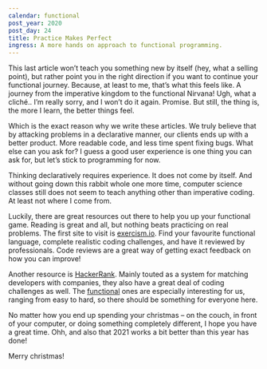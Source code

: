 ```yaml
---
calendar: functional
post_year: 2020
post_day: 24
title: Practice Makes Perfect
ingress: A more hands on approach to functional programming.
---
```

This last article won’t teach you something new by itself (hey, what a selling point), but rather point you in the right direction if you want to continue your functional journey. Because, at least to me, that’s what this feels like. A journey from the imperative kingdom to the functional Nirvana! Ugh, what a cliché.. I’m really sorry, and I won’t do it again. Promise. But still, the thing is, the more I learn, the better things feel.

Which is the exact reason why we write these articles. We truly believe that by attacking problems in a declarative manner, our clients ends up with a better product. More readable code, and less time spent fixing bugs. What else can you ask for? I guess a good user experience is one thing you can ask for, but let’s stick to programming for now.

Thinking declaratively requires experience. It does not come by itself. And without going down this rabbit whole one more time, computer science classes still does not seem to teach anything other than imperative coding. At least not where I come from.

Luckily, there are great resources out there to help you up your functional game. Reading is great and all, but nothing beats practicing on real problems. The first site to visit is [exercism.io](https://exercism.io). Find your favourite functional language, complete realistic coding challenges, and have it reviewed by professionals. Code reviews are a great way of getting exact feedback on how you can improve!

Another resource is [HackerRank](https://www.hackerrank.com). Mainly touted as a system for matching developers with companies, they also have a great deal of coding challenges as well. The [functional](https://www.hackerrank.com/domains/fp) ones are especially interesting for us, ranging from easy to hard, so there should be something for everyone here.

No matter how you end up spending your christmas – on the couch, in front of your computer, or doing something completely different, I hope you have a great time. Ohh, and also that 2021 works a bit better than this year has done!

Merry christmas!